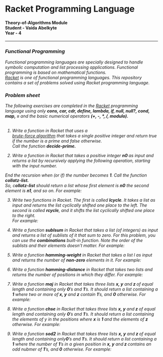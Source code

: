 <h1>Racket Programming Language</h1>
<h4>Theory-of-Algorithms Module<br>
Student - Vaida Abelkyte<br>
Year - 4</h4>
<hr/>

<h3><i>Functional Programming</h3>
<p>
Functional programming languages are specially designed to handle symbolic computation and list processing applications. 
Functional programming is based on mathematical functions. <br> <a href="https://racket-lang.org/">Racket</a> is one of functional programming languages. This repository contains 
a set of problems solved using Racket programming language.<br>

</p>

<h3><i>Problem sheet</h3>
<p>
The following exercises are completed in the <a href="https://racket-lang.org/">Racket</a> programming language using only 
<b>cons, car, cdr, define, lambda, if, null, null?, cond, map, = </b>and
the basic numerical operators <b>(+, -, *, /, modulo).</b><br><br>

1. Write a function in Racket that uses a  <br> <a href="http://www-igm.univ-mlv.fr/~lecroq/string/node3.html">brute-force algorithm</a>  that takes
a single positive integer and return true if the number is a prime and false otherwise.<br>
Call the function <b>decide-prime.</b>

2. Write a function in Racket that takes a positive integer <b>n0 </b>as input
and returns a list by recursively applying the following operation, starting with the
input number.<br>



End the recursion when (or if) the number becomes <b>1</b>. Call the function <b>collatz-list.</b><br>
So, c<b>ollatz-list</b> should return a list whose first element is <b>n0</b> the second element
is <b>n1</b>, and so on. For example:



3. Write two functions in Racket. The first is called <b>lcycle</b>. It takes a
list as input and returns the list cyclically shifted one place to the left. The second
is called <b>rcycle</b>, and it shifts the list cyclically shifted one place to the right.<br>
For example:<br>

4. Write a function <b>sublsum</b> in Racket that takes a list (of integers) as input and returns
a list of sublists of it that sum to zero. For this problem, you can use the
<i><b>combinations</b></i> built-in function. Note the order of the sublists and their elements
doesn’t matter. For example:<br>

5. Write a function <b>hamming-weight</b> in Racket that takes a list l as input and returns
the number of <b>non-zero</b> elements in it. For example:<br>

6. Write a function <b>hamming-distance</b> in Racket that takes two lists and returns the
number of positions in which they differ. For example:<br>

7. Write a function <b>maj</b> in Racket that takes three lists <b>x, y</b> and<b> z </b>of equal length and
containing only <b>0</b>’s and <b>1</b>’s. It should return a list containing a <b>1</b> where two or more
of<b> x, y</b> and <b>z</b> contain <b>1</b>’s, and <b>0</b> otherwise. For example:<br>

8. Write a function <b>chse</b> in Racket that takes three lists <b>x, y</b> and<b> z </b> of equal length and
containing only  <b>0</b>’s and <b>1</b>’s. It should return a list containing the elements of y in
the positions where <b>x</b> is <b>1 </b>and the elements of <b>z</b> otherwise. For example:<br>

9. Write a function <b>sod2</b> in Racket that takes three lists <b>x, y</b> and<b> z </b> of equal length and
containing only<b>0</b>’s and <b>1</b>’s. It should return a list containing a <b>1</b> where the number of
<b>1</b>’s in a given position in <b>x, y</b> and<b> z </b> contains an odd nubmer of <b>1</b>’s, and<b> 0</b> otherwise.
For example:










</p>



